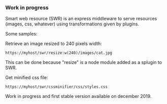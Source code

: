 ### Work in progress
Smart web resource (SWR) is an express middleware to serve resources (images, css, whatever) using transformations given by plugins.

Some samples:

Retrieve an image resized to 240 pixels width:

```
https://myhost/swr/resize:w(240)/images/cat.jpg
```

This can be done because "resize" is a node module added as a splugin to SWR.

Get minified css file:

```
https://myhost/swr/cssminifier/css/styles.css
```

Work in progress and first stable version available on december 2019.